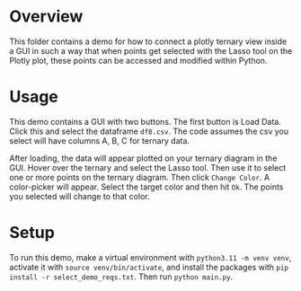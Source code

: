 # Overview

This folder contains a demo for how to connect a plotly ternary view inside a GUI in such a way that when points get selected with the Lasso tool on the Plotly plot, these points can be accessed and modified within Python.

# Usage

This demo contains a GUI with two buttons. The first button is Load Data. Click this and select the dataframe `df8.csv`. The code assumes the csv you select will have columns A, B, C for ternary data. 

After loading, the data will appear plotted on your ternary diagram in the GUI. Hover over the ternary and select the Lasso tool. Then use it to select one or more points on the ternary diagram. Then click `Change Color`. A color-picker will appear. Select the target color and then hit `Ok`. The points you selected will change to that color.

# Setup

To run this demo, make a virtual environment with `python3.11 -m venv venv`, activate it with `source venv/bin/activate`, and install the packages with `pip install -r select_demo_reqs.txt`. Then run `python main.py`.

